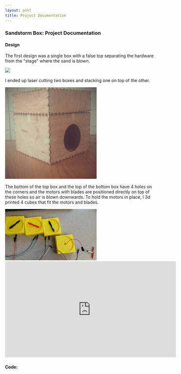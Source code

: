 ```yaml
---
layout: post
title: Project Documentation
---
```


### Sandstorm Box: Project Documentation

#### Design
The first design was a single box with a false top separating the hardware from the "stage" where the sand is blown.

<img src="../images/sandstorm_box1.png" width="300">

I ended up laser cutting two boxes and stacking one on top of the other. 

<img src="../images/box.jpg" width="300" height="300">

The bottom of the top box and the top of the bottom box have 4 holes on the corners and the motors with blades are positioned directly on top of these holes so air is blown downwards.
To hold the motors in place, I 3d printed 4 cubes that fit the motors and blades.

<img src="../images/motorsbase.jpg" width="300">

<iframe width="560" height="315" src="https://www.youtube.com/embed/Bgkv-HUuV8s" frameborder="0" allowfullscreen></iframe>




#### Code:


